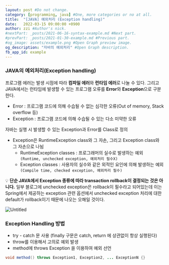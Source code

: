 ```yaml
---
layout: post #Do not change.
category: [programming, java] #One, more categories or no at all.
title:  "[JAVA] 예외처리 (Exception handling)"
date:   2022-03-15 09:00:00 +0900
author: zzi #Author's nick.
#nextPart: _posts/2021-06-16-syntax-example.md #Next part.
#prevPart: _posts/2021-01-30-example.md #Previous part.
#og_image: assets/example.png #Open Graph preview image.
og_description: "자바의 예외처리" #Open Graph description.
fb_app_id: example
---
```


### JAVA의 예외처리(Exception handling)

프로그램 에러는 발생 시점에 따라 **컴파일 에러**와 **런타임 에러**로 나눌 수 있다. 그리고 JAVA에서는 런타임에 발생할 수 있는 프로그램 오류를 **Error**와 **Exception**으로 구분한다.

- Error : 프로그램 코드에 의해 수습될 수 없는 심각한 오류(Out of memory, Stack overflow 등)
- Exception : 프로그램 코드에 의해 수습될 수 있는 다소 미약한 오류

자바는 실행 시 발생할 수 있는 Exception과 Error를 Class로 정의

- Exception은 RuntimeException class와 그 자손, 그리고 Exception class와 그 자손으로 나뉨
    - RuntimeException classes : 프로그래머의 실수로 발생하는 예외 `(Runtime, unchecked exception, 예외처리 필수X)`
    - Exception classes : 사용자의 실수와 같은 외적인 요인에 의해 발생하는 예외 `(Compile time, checked exception, 예외처리 필수)`


💡 **단순 JAVA에서 Exception 종류에 따라 transaction rollback이 결정되는 것은 아니다.**
일부 블로그에 unchecked exception은 rollback이 필수라고 되어있는데 이는 Spring에서 제공하는 exception 관련 옵션에서 unchecked exception 처리에 대한 default가 rollback이기 때문에 나오는 오해일 것이다.

![Untitled](https://user-images.githubusercontent.com/6336815/158289345-e62375ef-2bc3-4845-b125-137b7180f137.png)

### Exception Handling 방법

- try - catch 문 사용 (finally 구문은 catch, return 에 상관없이 항상 실행된다)
- throw를 이용해서 고의로 예외 발생
- method에 throws Exception 을 이용하여 예외 선언

```java
void method() throws Exception1, Exception2, ... ExceptionN {}
```